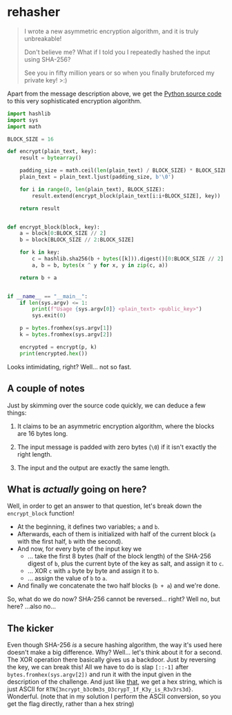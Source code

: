 # rehasher

> I wrote a new asymmetric encryption algorithm, and it is truly unbreakable!
>
>Don't believe me? What if I told you I repeatedly hashed the input using SHA-256?
>
>See you in fifty million years or so when you finally bruteforced my private key! >:)
>

Apart from the message description above, we get the [Python source code](smoothiecrypt.py) to this very sophisticated encryption algorithm.

```py
import hashlib
import sys
import math

BLOCK_SIZE = 16

def encrypt(plain_text, key):
    result = bytearray()

    padding_size = math.ceil(len(plain_text) / BLOCK_SIZE) * BLOCK_SIZE
    plain_text = plain_text.ljust(padding_size, b'\0')

    for i in range(0, len(plain_text), BLOCK_SIZE):
        result.extend(encrypt_block(plain_text[i:i+BLOCK_SIZE], key))

    return result


def encrypt_block(block, key):
    a = block[0:BLOCK_SIZE // 2]
    b = block[BLOCK_SIZE // 2:BLOCK_SIZE]

    for k in key:
        c = hashlib.sha256(b + bytes([k])).digest()[0:BLOCK_SIZE // 2]
        a, b = b, bytes(x ^ y for x, y in zip(c, a))

    return b + a


if __name__ == "__main__":
    if len(sys.argv) <= 1:
        print(f"Usage {sys.argv[0]} <plain_text> <public_key>")
        sys.exit(0)

    p = bytes.fromhex(sys.argv[1])
    k = bytes.fromhex(sys.argv[2])

    encrypted = encrypt(p, k)
    print(encrypted.hex())
```

Looks intimidating, right? Well... not so fast.

## A couple of notes

Just by skimming over the source code quickly, we can deduce a few things:

1. It claims to be an asymmetric encryption algorithm, where the blocks are 16 bytes long.

2. The input message is padded with zero bytes (`\0`) if it isn't exactly the right length.

3. The input and the output are exactly the same length.

## What is *actually* going on here?

Well, in order to get an answer to that question, let's break down the `encrypt_block` function!

- At the beginning, it defines two variables; `a` and `b`.
- Afterwards, each of them is initialized with half of the current block (`a` with the first half, `b` with the second).
- And now, for every byte of the input key we
  - ... take the first 8 bytes (half of the block length) of the SHA-256 digest of `b`, plus the current byte of the key as salt, and assign it to `c`.
  - ... XOR `c` with `a` byte by byte and assign it to `b`.
  - ... assign the value of `b` to `a`.
- And finally we concatenate the two half blocks (`b + a`) and we're done.

So, what do we do now? SHA-256 cannot be reversed... right? Well no, but here? ...also no...

## The kicker

Even though SHA-256 *is* a secure hashing algorithm, the way it's used here doesn't make a big difference. Why? Well... let's think about it for a second. The XOR operation there basically gives us a backdoor. Just by reversing the key, we can break this! All we have to do is slap `[::-1]` after `bytes.fromhex(sys.argv[2])` and run it with the input given in the description of the challenge. And just like [that](solution.py), we get a hex string, which is just ASCII for `RTN{3ncrypt_b3c0m3s_D3crypT_1f_K3y_is_R3v3rs3d}`. Wonderful. (note that in my solution I perform the ASCII conversion, so you get the flag directly, rather than a hex string)

